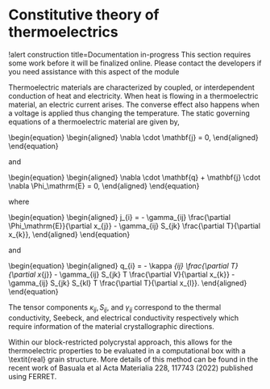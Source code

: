 # Constitutive theory of thermoelectrics

!alert construction title=Documentation in-progress
This section requires some work before it will be finalized online. Please contact the developers if you need assistance with this aspect of the module

Thermoelectric materials are characterized by coupled, or interdependent conduction of heat and electricity. When heat is flowing in a thermoelectric material, an electric current arises. The converse effect also happens when a voltage is applied thus changing the temperature. The static governing equations of a thermoelectric material are given by, 

\begin{equation}
  \begin{aligned}
    \nabla \cdot \mathbf{j} = 0,
  \end{aligned}
\end{equation}

and 

\begin{equation}
  \begin{aligned}
    \nabla \cdot \mathbf{q} + \mathbf{j} \cdot \nabla \Phi_\mathrm{E} = 0,
  \end{aligned}
\end{equation}

where 

\begin{equation}
  \begin{aligned}
    j_{i} = - \gamma_{ij} \frac{\partial \Phi_\mathrm{E}}{\partial x_{j}} - \gamma_{ij} S_{jk} \frac{\partial T}{\partial x_{k}},
  \end{aligned}
\end{equation}

and 

\begin{equation}
  \begin{aligned}
    q_{i} = - \kappa _{ij} \frac{\partial T}{\partial x_{j}} - \gamma_{ij} S_{jk} T \frac{\partial V}{\partial x_{k}} - \gamma_{ij} S_{jk} S_{kl} T \frac{\partial T}{\partial x_{l}}.
  \end{aligned}
\end{equation}

The tensor components $\kappa_{ij}, S_{ij}$, and $\gamma_{ij}$ correspond to the thermal conductivity, Seebeck, and electrical conductivity respectively which require information of the material crystallographic directions. 

Within our block-restricted polycrystal approach, this allows for the thermoelectric properties to be evaluated in a computational box with a \textit{real} grain structure. More details of this method can be found in the recent work of Basuala et al Acta Materialia 228, 117743 (2022) published using FERRET. 
